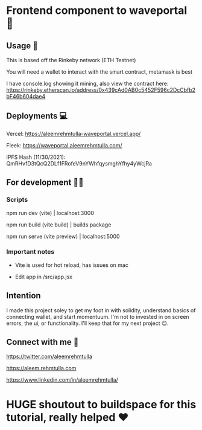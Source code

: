 # Frontend component to waveportal 👋

## Usage 🤝

This is based off the Rinkeby network (ETH Testnet)

You will need a wallet to interact with the smart contract, metamask is best

I have console.log showing it mining, also view the contract here: https://rinkeby.etherscan.io/address/0x439cAd0AB0c5452F596c2DcCbfb2bF46b604dae4

## Deployments 💻

Vercel: https://aleemrehmtulla-waveportal.vercel.app/

Fleek: https://waveportal.aleemrehmtulla.com/

IPFS Hash (11/30/2021): QmRHvfD3tQcQ2DLf1FRofeV9nYWhfqysmghYfhy4yWcjRa

## For development 🧑‍💻

### Scripts

npm run dev (vite) | localhost:3000

npm run build (vite build) | builds package 

npm run serve (vite preview) | localhost:5000


### Important notes

- Vite is used for hot reload, has issues on mac

- Edit app in /src/app.jsx

## Intention

I made this project soley to get my foot in with solidity, understand basics of connecting wallet, and start momentuum. I'm not to invested in on screen errors, the ui, or functionality. I'll keep that for my next project 😉.


## Connect with me 🤗

https://twitter.com/aleemrehmtulla

https://aleem.rehmtulla.com

https://www.linkedin.com/in/aleemrehmtulla/

# HUGE shoutout to buildspace for this tutorial, really helped ❤️


